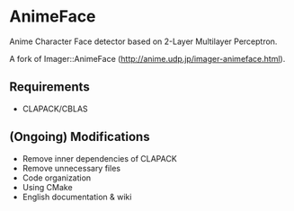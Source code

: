 AnimeFace
=========

Anime Character Face detector based on 2-Layer Multilayer Perceptron.

A fork of Imager::AnimeFace (http://anime.udp.jp/imager-animeface.html).


Requirements
--------
- CLAPACK/CBLAS


(Ongoing) Modifications
--------

- Remove inner dependencies of CLAPACK
- Remove unnecessary files
- Code organization
- Using CMake
- English documentation & wiki
